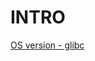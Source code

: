 # INTRO

[OS version - glibc](https://gist.github.com/wagenet/35adca1a032cec2999d47b6c40aa45b1?permalink_comment_id=3997562#gistcomment-3997562)
